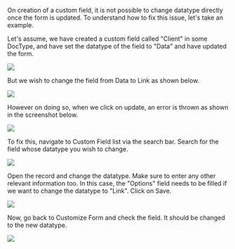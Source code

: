 On creation of a custom field, it is not possible to change datatype directly once the form is updated. To understand how to fix this issue, let's take an example.

Let's assume, we have created a custom field called "Client" in some DocType, and have set the datatype of the field to "Data" and have updated the form.

![](https://docs.erpnext.com/files/oC1x4VU.png)

But we wish to change the field from Data to Link as shown below.

![](https://docs.erpnext.com/files/ipJDZu3.png)

However on doing so, when we click on update, an error is thrown as shown in the screenshot below.

![](https://docs.erpnext.com/files/j6CBjuB.png)

To fix this, navigate to Custom Field list via the search bar. Search for the field whose datatype you wish to change.

![](https://docs.erpnext.com/files/BzHBToc.png)

Open the record and change the datatype. Make sure to enter any other relevant information too. In this case, the "Options" field needs to be filled if we want to change the datatype to "Link". Click on Save.

![](https://docs.erpnext.com/files/feW55Of.png)

Now, go back to Customize Form and check the field. It should be changed to the new datatype.

![](https://docs.erpnext.com/files/K9EkoHp.png)
